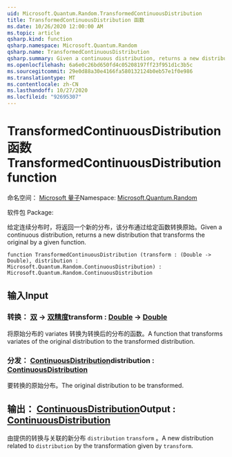 ```yaml
---
uid: Microsoft.Quantum.Random.TransformedContinuousDistribution
title: TransformedContinuousDistribution 函数
ms.date: 10/26/2020 12:00:00 AM
ms.topic: article
qsharp.kind: function
qsharp.namespace: Microsoft.Quantum.Random
qsharp.name: TransformedContinuousDistribution
qsharp.summary: Given a continuous distribution, returns a new distribution that transforms the original by a given function.
ms.openlocfilehash: 6a6e0c26bd650fd4c05208197ff23f951d1c3b5c
ms.sourcegitcommit: 29e0d88a30e4166fa580132124b0eb57e1f0e986
ms.translationtype: MT
ms.contentlocale: zh-CN
ms.lasthandoff: 10/27/2020
ms.locfileid: "92695307"
---
```

# <a name="transformedcontinuousdistribution-function"></a><span data-ttu-id="08529-102">TransformedContinuousDistribution 函数</span><span class="sxs-lookup"><span data-stu-id="08529-102">TransformedContinuousDistribution function</span></span>

<span data-ttu-id="08529-103">命名空间： [Microsoft 量子](xref:Microsoft.Quantum.Random)</span><span class="sxs-lookup"><span data-stu-id="08529-103">Namespace: [Microsoft.Quantum.Random](xref:Microsoft.Quantum.Random)</span></span>

<span data-ttu-id="08529-104">软件包 [](https://nuget.org/packages/)</span><span class="sxs-lookup"><span data-stu-id="08529-104">Package: [](https://nuget.org/packages/)</span></span>


<span data-ttu-id="08529-105">给定连续分布时，将返回一个新的分布，该分布通过给定函数转换原始。</span><span class="sxs-lookup"><span data-stu-id="08529-105">Given a continuous distribution, returns a new distribution that transforms the original by a given function.</span></span>

```qsharp
function TransformedContinuousDistribution (transform : (Double -> Double), distribution : Microsoft.Quantum.Random.ContinuousDistribution) : Microsoft.Quantum.Random.ContinuousDistribution
```


## <a name="input"></a><span data-ttu-id="08529-106">输入</span><span class="sxs-lookup"><span data-stu-id="08529-106">Input</span></span>

### <a name="transform--double---double"></a><span data-ttu-id="08529-107">转换： [双](xref:microsoft.quantum.lang-ref.double) -> [双精度](xref:microsoft.quantum.lang-ref.double)</span><span class="sxs-lookup"><span data-stu-id="08529-107">transform : [Double](xref:microsoft.quantum.lang-ref.double) -> [Double](xref:microsoft.quantum.lang-ref.double)</span></span>

<span data-ttu-id="08529-108">将原始分布的 variates 转换为转换后的分布的函数。</span><span class="sxs-lookup"><span data-stu-id="08529-108">A function that transforms variates of the original distribution to the transformed distribution.</span></span>


### <a name="distribution--continuousdistribution"></a><span data-ttu-id="08529-109">分发： [ContinuousDistribution](xref:Microsoft.Quantum.Random.ContinuousDistribution)</span><span class="sxs-lookup"><span data-stu-id="08529-109">distribution : [ContinuousDistribution](xref:Microsoft.Quantum.Random.ContinuousDistribution)</span></span>

<span data-ttu-id="08529-110">要转换的原始分布。</span><span class="sxs-lookup"><span data-stu-id="08529-110">The original distribution to be transformed.</span></span>



## <a name="output--continuousdistribution"></a><span data-ttu-id="08529-111">输出： [ContinuousDistribution](xref:Microsoft.Quantum.Random.ContinuousDistribution)</span><span class="sxs-lookup"><span data-stu-id="08529-111">Output : [ContinuousDistribution](xref:Microsoft.Quantum.Random.ContinuousDistribution)</span></span>

<span data-ttu-id="08529-112">由提供的转换与关联的新分布 `distribution` `transform` 。</span><span class="sxs-lookup"><span data-stu-id="08529-112">A new distribution related to `distribution` by the transformation given by `transform`.</span></span>